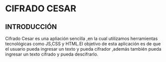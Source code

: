 # CIFRADO CESAR
## INTRODUCCIÓN
Cifrado Cesar es una apliación sencilla ,en la cual utilizamos herramientas tecnológicas como JS,CSS y HTML.El objetivo
de esta aplicación es de que el usuario pueda ingresar un texto y pueda cifrador ,además también pueda ingresar un texto cifrado
y pueda descifrarlo.
